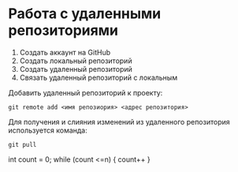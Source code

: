 # Работа с удаленными репозиториями

1. Создать аккаунт на GitHub
2. Создать локальный репозиторий
3. Создать удаленный репозиторий
4. Связать удаленный репозиторий с локальным

Добавить удаленный репозиторий к проекту:
```
git remote add <имя репозиория> <адрес репозитория>
```
Для получения и слияния изменений из удаленного репозитория используется команда:
```
git pull

```
int count = 0;
while (count <=n)
{
    count++
}
```
